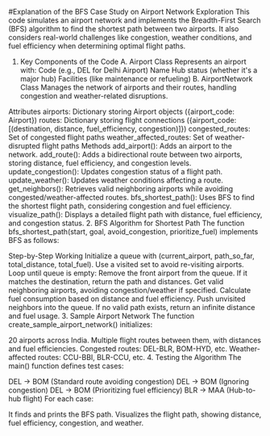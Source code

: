 #Explanation of the BFS Case Study on Airport Network Exploration
This code simulates an airport network and implements the Breadth-First Search (BFS) algorithm to find the shortest path between two airports. It also considers real-world challenges like congestion, weather conditions, and fuel efficiency when determining optimal flight paths.

1. Key Components of the Code
A. Airport Class
Represents an airport with:
Code (e.g., DEL for Delhi Airport)
Name
Hub status (whether it's a major hub)
Facilities (like maintenance or refueling)
B. AirportNetwork Class
Manages the network of airports and their routes, handling congestion and weather-related disruptions.

Attributes
airports: Dictionary storing Airport objects ({airport_code: Airport})
routes: Dictionary storing flight connections ({airport_code: [(destination, distance, fuel_efficiency, congestion)]})
congested_routes: Set of congested flight paths
weather_affected_routes: Set of weather-disrupted flight paths
Methods
add_airport(): Adds an airport to the network.
add_route(): Adds a bidirectional route between two airports, storing distance, fuel efficiency, and congestion levels.
update_congestion(): Updates congestion status of a flight path.
update_weather(): Updates weather conditions affecting a route.
get_neighbors(): Retrieves valid neighboring airports while avoiding congested/weather-affected routes.
bfs_shortest_path(): Uses BFS to find the shortest flight path, considering congestion and fuel efficiency.
visualize_path(): Displays a detailed flight path with distance, fuel efficiency, and congestion status.
2. BFS Algorithm for Shortest Path
The function bfs_shortest_path(start, goal, avoid_congestion, prioritize_fuel) implements BFS as follows:

Step-by-Step Working
Initialize a queue with (current_airport, path_so_far, total_distance, total_fuel).
Use a visited set to avoid re-visiting airports.
Loop until queue is empty:
Remove the front airport from the queue.
If it matches the destination, return the path and distances.
Get valid neighboring airports, avoiding congestion/weather if specified.
Calculate fuel consumption based on distance and fuel efficiency.
Push unvisited neighbors into the queue.
If no valid path exists, return an infinite distance and fuel usage.
3. Sample Airport Network
The function create_sample_airport_network() initializes:

20 airports across India.
Multiple flight routes between them, with distances and fuel efficiencies.
Congested routes: DEL-BLR, BOM-HYD, etc.
Weather-affected routes: CCU-BBI, BLR-CCU, etc.
4. Testing the Algorithm
The main() function defines test cases:

DEL → BOM (Standard route avoiding congestion)
DEL → BOM (Ignoring congestion)
DEL → BOM (Prioritizing fuel efficiency)
BLR → MAA (Hub-to-hub flight)
For each case:

It finds and prints the BFS path.
Visualizes the flight path, showing distance, fuel efficiency, congestion, and weather.
